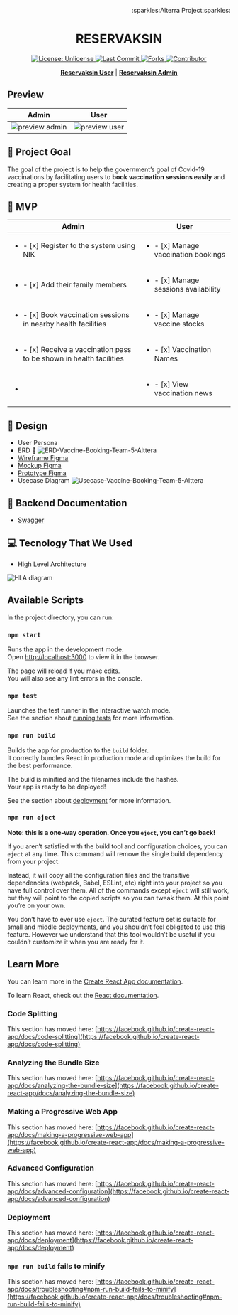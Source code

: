 <p align="right">:sparkles:Alterra Project:sparkles:</p>
<h1 align="center">RESERVAKSIN</h1>

<p align="center">
<a href="http://unlicense.org/">
<img src="https://img.shields.io/github/license/dwisabrina23/Reservaksin-FE-Admin?style=for-the-badge" alt="License: Unlicense">
</a>

<a href="https://github.com/dwisabrina23/Reservaksin-FE-Admin">
<img src="https://img.shields.io/github/last-commit/dwisabrina23/Reservaksin-FE-Admin?style=for-the-badge" alt="Last Commit">
</a>

<a href="https://github.com/markdown-templates/markdown-snippets/fork">
<img src="https://img.shields.io/github/forks/dwisabrina23/Reservaksin-FE-Admin?style=for-the-badge" alt="Forks">
</a>
  
<a href="https://github.com/dwisabrina23/Reservaksin-FE-Admin/graphs/contributors">
<img src="https://img.shields.io/github/contributors/dwisabrina23/Reservaksin-FE-Admin?style=for-the-badge" alt="Contributor">
</a>
  
</p>


<p align="center">
<strong><a href="https://reservaksin.live">Reservaksin User</a></strong>
|
<strong><a href="https://admin.reservaksin.live">Reservaksin Admin</a></strong>
</p>

## Preview
| Admin | User |
| ----------- | ----------- |
| <img src="./Dashboard-admin.svg" alt="preview admin">| <img src="./Landing Page- Before Login.svg" alt="preview user"> |

## 🎯 Project Goal
The goal of the project is to help the government’s goal of Covid-19 vaccinations
by facilitating users to **book vaccination sessions easily** and creating a proper
system for health facilities.


## 🚩 MVP
| Admin | User |
| ----------- | ----------- |
| <ul><li>- [x] Register to the system using NIK</li>| <ul><li>- [x] Manage vaccination bookings</li> |
| <ul><li>- [x] Add their family members</li>| <ul><li>- [x] Manage sessions availability</li> |
| <ul><li>- [x] Book vaccination sessions in nearby health facilities</li>| <ul><li>- [x] Manage vaccine stocks</li> |
| <ul><li>- [x] Receive a vaccination pass to be shown in health facilities</li>| <ul><li>- [x] Vaccination Names</li> |
| <ul><li> </li>| <ul><li>- [x] View vaccination news</li> |

## 🎨 Design
* User Persona
* ERD :pushpin: <img src="https://i.postimg.cc/pLz0sxZR/ERD-Vaccine-Booking-Team-5-Alttera-2.png" alt="ERD-Vaccine-Booking-Team-5-Alttera">
* [Wireframe Figma](https://www.figma.com/file/awRtiv9eHKf0fJ0rRhKAGr/Wireframe---Mockup?node-id=6%3A8)
* [Mockup Figma](https://www.figma.com/file/awRtiv9eHKf0fJ0rRhKAGr/Wireframe---Mockup?node-id=38%3A20)
* [Prototype Figma](https://www.figma.com/proto/awRtiv9eHKf0fJ0rRhKAGr/Wireframe-Mockup?node-id=6%3A8&scaling=scale-down&page-id=6%3A8)
* Usecase Diagram <img src="./HLA Reservaksin-MVP usecase.drawio.svg" alt="Usecase-Vaccine-Booking-Team-5-Alttera">
  
## 📑 Backend Documentation
* [Swagger](https://app.swaggerhub.com/apis/diahfani/Vaccine/1.0.0)

## 💻 Tecnology That We Used
* High Level Architecture
<img src="./HLA Reservaksin-HLA.svg" alt="HLA diagram">

## Available Scripts

In the project directory, you can run:

### `npm start`

Runs the app in the development mode.\
Open [http://localhost:3000](http://localhost:3000) to view it in the browser.

The page will reload if you make edits.\
You will also see any lint errors in the console.

### `npm test`

Launches the test runner in the interactive watch mode.\
See the section about [running tests](https://facebook.github.io/create-react-app/docs/running-tests) for more information.

### `npm run build`

Builds the app for production to the `build` folder.\
It correctly bundles React in production mode and optimizes the build for the best performance.

The build is minified and the filenames include the hashes.\
Your app is ready to be deployed!

See the section about [deployment](https://facebook.github.io/create-react-app/docs/deployment) for more information.

### `npm run eject`

**Note: this is a one-way operation. Once you `eject`, you can’t go back!**

If you aren’t satisfied with the build tool and configuration choices, you can `eject` at any time. This command will remove the single build dependency from your project.

Instead, it will copy all the configuration files and the transitive dependencies (webpack, Babel, ESLint, etc) right into your project so you have full control over them. All of the commands except `eject` will still work, but they will point to the copied scripts so you can tweak them. At this point you’re on your own.

You don’t have to ever use `eject`. The curated feature set is suitable for small and middle deployments, and you shouldn’t feel obligated to use this feature. However we understand that this tool wouldn’t be useful if you couldn’t customize it when you are ready for it.

## Learn More

You can learn more in the [Create React App documentation](https://facebook.github.io/create-react-app/docs/getting-started).

To learn React, check out the [React documentation](https://reactjs.org/).

### Code Splitting

This section has moved here: [https://facebook.github.io/create-react-app/docs/code-splitting](https://facebook.github.io/create-react-app/docs/code-splitting)

### Analyzing the Bundle Size

This section has moved here: [https://facebook.github.io/create-react-app/docs/analyzing-the-bundle-size](https://facebook.github.io/create-react-app/docs/analyzing-the-bundle-size)

### Making a Progressive Web App

This section has moved here: [https://facebook.github.io/create-react-app/docs/making-a-progressive-web-app](https://facebook.github.io/create-react-app/docs/making-a-progressive-web-app)

### Advanced Configuration

This section has moved here: [https://facebook.github.io/create-react-app/docs/advanced-configuration](https://facebook.github.io/create-react-app/docs/advanced-configuration)

### Deployment

This section has moved here: [https://facebook.github.io/create-react-app/docs/deployment](https://facebook.github.io/create-react-app/docs/deployment)

### `npm run build` fails to minify

This section has moved here: [https://facebook.github.io/create-react-app/docs/troubleshooting#npm-run-build-fails-to-minify](https://facebook.github.io/create-react-app/docs/troubleshooting#npm-run-build-fails-to-minify)
